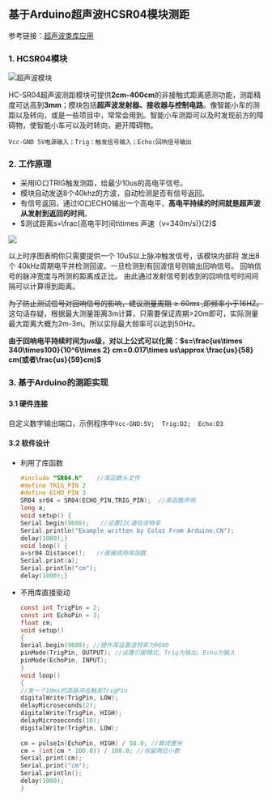 ## 基于Arduino超声波HCSR04模块测距

参考链接：[超声波类库应用](https://www.arduino.cn/thread-1003-1-1.html)

### 1. HCSR04模块

![超声波模块](C:/Users/liuyang/Documents/GitHub/2018-EducationalRobot-PosionModule/img/hcsr04.jpg)  

HC-SR04超声波测距模块可提供**2cm-400cm**的非接触式距离感测功能，测距精度可达高到**3mm**；模块包括**超声波发射器、接收器与控制电路**。像智能小车的测距以及转向，或是一些项目中，常常会用到。智能小车测距可以及时发现前方的障碍物，使智能小车可以及时转向，避开障碍物。

 `Vcc-GND 5V电源输入；Trig：触发信号输入；Echo:回响信号输出`

### 2. 工作原理

- 采用IO口TRIG触发测距，给最少10us的高电平信号。
- 模块自动发送8个40khz的方波，自动检测是否有信号返回。
- 有信号返回，通过IO口ECHO输出一个高电平，**高电平持续的时间就是超声波从发射到返回的时间**。
- $测试距离s=\frac{高电平时间t\times 声速（v=340m/s)}{2}$

![](C:/Users/liuyang/Documents/GitHub/2018-EducationalRobot-PosionModule/img/hcrsmode.png)

以上时序图表明你只需要提供一个 10uS以上脉冲触发信号，该模块内部将 发出8个 40kHz周期电平并检测回波。一旦检测到有回波信号则输出回响信号。 回响信号的脉冲宽度与所测的距离成正比。 由此通过发射信号到收到的回响信号时间间隔可以计算得到距离。

~~为了防止测试信号对回响信号的影响，建议测量周期$\ge60ms$ ,即频率小于16HZ。~~这句话存疑，根据最大测量距离3m计算，只需要保证周期>20m即可，实际测量最大距离大概为2m-3m。所以实际最大频率可以达到50Hz。

**由于回响电平持续时间为$us$级，对以上公式可以化简：$s=\frac{us\times 340\times100}{10^6\times 2} cm=0.017\times us\approx \frac{us}{58} cm(或者\frac{us}{59}cm)$** 

### 3. 基于Arduino的测距实现

#### 3.1 硬件连接

自定义数字输出端口，示例程序中`Vcc-GND:5V;  Trig:D2;  Echo:D3` 

#### 3.2 软件设计

- 利用了库函数

  ```c
  #include "SR04.h"    //库函数头文件
  #define TRIG_PIN 2
  #define ECHO_PIN 3
  SR04 sr04 = SR04(ECHO_PIN,TRIG_PIN);  //库函数声明
  long a;
  void setup() {
  Serial.begin(9600);   //设置I2C通信波特率
  Serial.println("Example written by Coloz From Arduino.CN");
  delay(1000);}
  void loop() {
  a=sr04.Distance();   //直接调用库函数
  Serial.print(a);
  Serial.println("cm");
  delay(1000);}
  ```

- 不用库直接驱动

  ```c
  const int TrigPin = 2; 
  const int EchoPin = 3; 
  float cm; 
  void setup() 
  { 
  Serial.begin(9600); //硬件库设置波特率为9600
  pinMode(TrigPin, OUTPUT); //设置引脚模式，Trig为输出，Echo为输入
  pinMode(EchoPin, INPUT); 
  } 
  void loop() 
  { 
  //发一个10ms的高脉冲去触发TrigPin 
  digitalWrite(TrigPin, LOW); 
  delayMicroseconds(2); 
  digitalWrite(TrigPin, HIGH); 
  delayMicroseconds(10); 
  digitalWrite(TrigPin, LOW); 
   
  cm = pulseIn(EchoPin, HIGH) / 58.0; //算成厘米 
  cm = (int(cm * 100.0)) / 100.0; //保留两位小数 
  Serial.print(cm); 
  Serial.print("cm"); 
  Serial.println(); 
  delay(1000); 
  }
  ```
